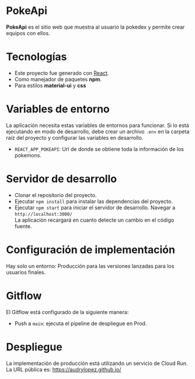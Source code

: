 #  PokeApi

**PokeApi** es el sitio web que muestra al usuario la pokedex y permite crear equipos con ellos. 

# Tecnologías

- Este proyecto fue generado con [React](https://github.com/facebook/react).
- Como manejador de paquetes **npm**.
- Para estilos **material-ui** y **css** 

# Variables de entorno

La aplicación necesita estas variables de entornos para funcionar. Si lo está ejecutando en modo de desarrollo, debe crear un archivo `.env` en la carpeta raíz del proyecto y configurar las variables en desarrollo.

- `REACT_APP_POKEAPI`: Url de donde se obtiene toda la información de los pokemons.

# Servidor de desarrollo

- Clonar el repositorio del proyecto. 
- Ejecutar `npm install` para instalar las dependencias del proyecto. 
- Ejecutar `npm start` para iniciar el servidor de desarrollo. Navegar a `http://localhost:3000/`
<br>La aplicación recargará en cuanto detecte un cambio en el código fuente.

# Configuración de implementación

Hay solo un entorno: Producción para las versiones lanzadas para los usuarios finales.

# Gitflow

El Gitflow está configurado de la siguiente manera: 

- Push a `main`: ejecuta el pipeline de despliegue en Prod.

# Despliegue

La implementación de producción está utilizando un servicio de Cloud Run. La URL pública es: https://audrylopez.github.io/

